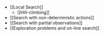 - [[Local Search]]
	- [[Hill-climbing]]
- [[Search with non-deterministic actions]]
- [[Search with partial observations]]
- [[Exploration problems and on-line search]]